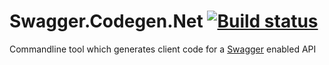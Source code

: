 # Swagger.Codegen.Net [![Build status](https://ci.appveyor.com/api/projects/status/qay2eigrfqkmc2qy/branch/master)](https://ci.appveyor.com/project/TimSchlechter/swagger-codegen-net/branch/master)

Commandline tool which generates client code for a [Swagger](https://helloreverb.com/developers/swagger) enabled API

